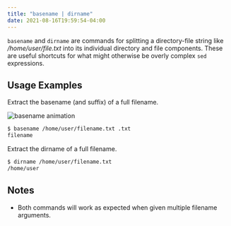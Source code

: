 ```yaml
---
title: "basename | dirname"
date: 2021-08-16T19:59:54-04:00
---
```


`basename` and `dirname` are commands for splitting a directory-file string like
_/home/user/file.txt_ into its individual directory and file components. These
are useful shortcuts for what might otherwise be overly complex `sed`
expressions.

## Usage Examples

Extract the basename (and suffix) of a full filename.

<img src="/basename.svg" alt="basename animation"/>

```bash
$ basename /home/user/filename.txt .txt
filename
```

Extract the dirname of a full filename.

```bash
$ dirname /home/user/filename.txt
/home/user
```

## Notes

- Both commands will work as expected when given multiple filename arguments.
